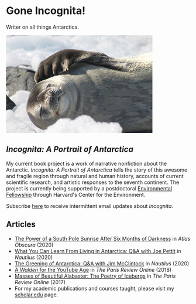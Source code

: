 # Gone Incognita!
Writer on all things Antarctica.

![Weddell Seal courtesy of Beth Simmons](/assets/images/seal_small.jpg)

## _Incognita: A Portrait of Antarctica_
My current book project is a work of narrative nonfiction about the Antarctic. _Incognita: A Portrait of Antarctica_ tells the story of this awesome and fragile region through natural and human history, accounts of current scientific research, and artistic responses to the seventh continent. The project is currently being supported by a postdoctoral <a href="https://environment.harvard.edu/about/fellows/marissa-elizabeth-grunes" target="_blank">Environmental Fellowship</a> through Harvard's Center for the Environment.

Subscribe <a href="http://eepurl.com/hnk5d5" target="blank">here</a> to receive intermittent email updates about _Incognita_.

## Articles
* <a href="https://www.atlasobscura.com/articles/south-pole-sunrise-summer-antarctica" target="_blank">The Power of a South Pole Sunrise After Six Months of Darkness</a> in <i>Atlas Obscura</i> (2020)
* <a href="http://nautil.us/issue/92/frontiers/what-you-can-learn-from-living-in-antarctica" target="_blank">What You Can Learn From Living in Antarctica: Q&A with Joe Pettit</a> in <i>Nautilus</i> (2020) 
* <a href="http://nautil.us/issue/90/something-green/the-greening-of-antarctica" target="_blank">The Greening of Antarctica: Q&A with Jim McClintock</a> in _Nautilus_ (2020)
* <a href="https://www.theparisreview.org/blog/2018/02/06/walden-youtube-age/" target="_blank">A <i>Walden</i> for the YouTube Age</a> in _The Paris Review Online_ (2018)
* <a href="https://www.theparisreview.org/blog/2017/07/20/masses-of-beautiful-alabaster" target="_blank">Masses of Beautiful Alabaster: The Poetry of Icebergs</a> in _The Paris Review Online_ (2017)
* For my academic publications and courses taught, please visit my <a href="https://scholar.harvard.edu/grunes" target="_blank">scholar.edu</a> page.

